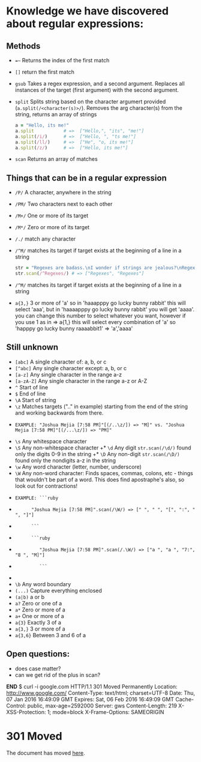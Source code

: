 # Knowledge we have discovered about regular expressions:

## Methods
* `=~`
  Returns the index of the first match
* `[]` return the first match
* `gsub` Takes a regex expression, and a second argument. Replaces all instances of the target (first argument) with the second argument.
* `split`
  Splits string based on the character argumert provided (`a.split(/<character(s)>/`).
  Removes the arg character(s) from the string, returns an array of strings

  ```ruby
  a = "Hello, its me!"
  a.split           # =>  ["Hello,", "its", "me!"]
  a.split(/i/)      # =>  ["Hello, ", "ts me!"]
  a.split(/ll/)     # =>  ["He", "o, its me!"]
  a.split(/z/)      # =>  ["Hello, its me!"]
  ```

* `scan`
  Returns an array of matches

## Things that can be in a regular expression
* `/P/` A character, anywhere in the string
* `/PM/` Two characters next to each other
* `/M+/` One or more of its target
* `/M*/` Zero or more of its target
* `/./` match any character
* `/^M/` matches its target if target exists at the beginning of a line in a string

  ```ruby
  str = "Regexes are badass.\nI wonder if strings are jealous?\nRegexes are king."
  str.scan(/^Regexes/) # => ["Regexes", "Regexes"]
  ```
* `/^M/` matches its target if target exists at the beginning of a line in a string
* `a{3,}`	3 or more of 'a' so in 'haaapppy go lucky bunny rabbit' this will select 'aaa', but in 'haaaapppy go lucky bunny rabbit' you will get 'aaaa'. you can change this number to select whatever you want, however if you use 1 as in => a{1,} this will select every combination of 'a' so 'happpy go lucky bunny raaaabbit1' => 'a','aaaa' 

## Still unknown
* `[abc]`	A single character of: a, b, or c
* `[^abc]`	Any single character except: a, b, or c
* `[a-z]`	Any single character in the range a-z
* `[a-zA-Z]`	Any single character in the range a-z or A-Z
* `^`	Start of line
* `$`	End of line
* `\A`	Start of string
* `\z`	Matches targets (".." in example) starting from the end of the string and working backwards from there.
*     EXAMPLE: "Joshua Mejia [7:58 PM]"[(/..\z/]) => "M]" vs. "Joshua Mejia [7:58 PM]"[(/...\z/]) => "PM]"
* `\s`	Any whitespace character
* `\S`	Any non-whitespace character
+* `\d`	Any digit ```str.scan(/\d/)``` found only the digits 0-9 in the string
 +* `\D`	Any non-digit ```str.scan(/\D/)``` found only the nondigits a-z in the string
* `\w`	Any word character (letter, number, underscore)
* `\W`	Any non-word character: Finds spaces, commas, colons, etc - things that wouldn't be part of a word. This does find apostraphe's also, so look out for contractions!
*     EXAMPLE: ```ruby
*           "Joshua Mejia [7:58 PM]".scan(/\W/) => [" ", " ", "[", ":", " ", "]"]
*           ```
*           ```ruby
*              "Joshua Mejia [7:58 PM]".scan(/.\W/) => ["a ", "a ", "7:", "8 ", "M]"]
*              ```
*
* `\b`	Any word boundary
* `(...)`	Capture everything enclosed
* `(a|b)`	a or b
* `a?`	Zero or one of a
* `a*`	Zero or more of a
* `a+`	One or more of a
* `a{3}`	Exactly 3 of a
* `a{3,}`	3 or more of a
* `a{3,6}`	Between 3 and 6 of a

## Open questions:

* does case matter?
* can we get rid of the plus in scan?


__END__
$ curl -i google.com
HTTP/1.1 301 Moved Permanently
Location: http://www.google.com/
Content-Type: text/html; charset=UTF-8
Date: Thu, 07 Jan 2016 16:49:09 GMT
Expires: Sat, 06 Feb 2016 16:49:09 GMT
Cache-Control: public, max-age=2592000
Server: gws
Content-Length: 219
X-XSS-Protection: 1; mode=block
X-Frame-Options: SAMEORIGIN

<HTML><HEAD><meta http-equiv="content-type" content="text/html;charset=utf-8">
<TITLE>301 Moved</TITLE></HEAD><BODY>
<H1>301 Moved</H1>
The document has moved
<A HREF="http://www.google.com/">here</A>.
</BODY></HTML>
